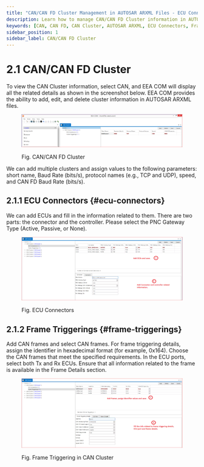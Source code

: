 ```yaml
---
title: "CAN/CAN FD Cluster Management in AUTOSAR ARXML Files - ECU Connectors and Frame Triggering"
description: Learn how to manage CAN/CAN FD Cluster information in AUTOSAR ARXML files using EEA COM. Add, edit, and delete clusters, configure ECU connectors, set frame triggering, and manage CAN frame identifiers with ease.
keywords: [CAN, CAN FD, CAN Cluster, AUTOSAR ARXML, ECU Connectors, Frame Triggering, Baud Rate, CAN Frames, PNC Gateway Type, EEA COM, automotive communication]
sidebar_position: 1
sidebar_label: CAN/CAN FD Cluster
---
```


# 2.1 CAN/CAN FD Cluster

To view the CAN Cluster information, select CAN, and EEA COM will display all the related details as shown in the screenshot below. EEA COM provides the ability to add, edit, and delete cluster information in AUTOSAR ARXML files.

<div class="text--center">

<figure>

![CAN/CAN FD Cluster](../assets/image28.webp "CAN/CAN FD - Cluster")
<figcaption>Fig. CAN/CAN FD Cluster</figcaption>
</figure>
</div>

We can add multiple clusters and assign values to the following parameters: short name, Baud Rate (bits/s), protocol names (e.g., TCP and UDP), speed, and CAN FD Baud Rate (bits/s).

## 2.1.1  ECU Connectors {#ecu-connectors}

We can add ECUs and fill in the information related to them. There are two parts: the connector and the controller. Please select the PNC Gateway Type (Active, Passive, or None).

<div class="text--center">

<figure>

![ECU Connectors](../assets/image23.webp "ECU - Connectors")
<figcaption>Fig. ECU Connectors</figcaption>
</figure>
</div>

## 2.1.2 Frame Triggerings {#frame-triggerings} 

Add CAN frames and select CAN frames. For frame triggering details, assign the identifier in hexadecimal format (for example, 0x164). Choose the CAN frames that meet the specified requirements. In the ECU ports, select both Tx and Rx ECUs. Ensure that all information related to the frame is available in the Frame Details section. 

<div class="text--center">

<figure>

![Frame Triggering in CAN Cluster](../assets/image49.webp "Frame Triggering in CAN Cluster")
<figcaption>Fig. Frame Triggering in CAN Cluster</figcaption>
</figure>
</div>